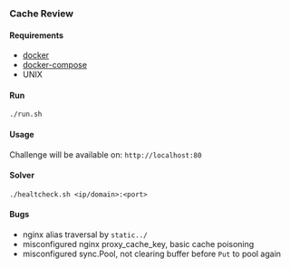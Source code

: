 ### Cache Review

#### Requirements
- [docker](https://www.docker.com/)
- [docker-compose](https://docs.docker.com/compose/)
- UNIX

#### Run
`./run.sh`

#### Usage
Challenge will be available on:
`http://localhost:80`

#### Solver
`./healtcheck.sh <ip/domain>:<port>`

#### Bugs
- nginx alias traversal by `static../`
- misconfigured nginx proxy_cache_key, basic cache poisoning
- misconfigured sync.Pool, not clearing buffer before `Put` to pool again
